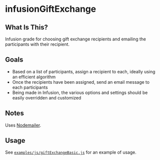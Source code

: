 # infusionGiftExchange

## What Is This?

Infusion grade for choosing gift exchange recipients and emailing the participants with their recipient.

## Goals

* Based on a list of participants, assign a recipient to each, ideally using an efficient algorithm
* Once the recipients have been assigned, send an email message to each participants
* Being made in Infusion, the various options and settings should be easily overridden and customized

## Notes

Uses [Nodemailer](https://nodemailer.com).

## Usage

See [`examples/js/giftExchangeBasic.js`](examples/js/giftExchangeBasic.js) for an example of usage.
